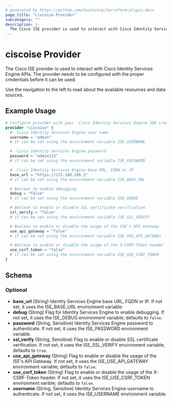 ```yaml
---
# generated by https://github.com/hashicorp/terraform-plugin-docs
page_title: "ciscoise Provider"
subcategory: ""
description: |-
  The Cisco ISE provider is used to interact with Cisco Identity Services Engine APIs.
---
```


# ciscoise Provider

The Cisco ISE provider is used to interact with Cisco Identity Services Engine APIs. The provider needs to be configured with the proper credentials before it can be used.

Use the navigation to the left to read about the available resources and data sources.

## Example Usage

```terraform
# Configure provider with your  Cisco Identity Services Engine SDK credentials
provider "ciscoise" {
  #  Cisco Identity Services Engine user name
  username = "admin"
  # it can be set using the environment variable ISE_USERNAME

  #  Cisco Identity Services Engine password
  password = "admin123"
  # it can be set using the environment variable ISE_PASSWORD

  #  Cisco Identity Services Engine base URL, FQDN or IP
  base_url = "https://172.168.196.2"
  # it can be set using the environment variable ISE_BASE_URL

  # Boolean to enable debugging
  debug = "false"
  # it can be set using the environment variable ISE_DEBUG

  # Boolean to enable or disable SSL certificate verification
  ssl_verify = "false"
  # it can be set using the environment variable ISE_SSL_VERIFY

  # Boolean to enable or disable the usage of the ISE's API Gateway
  use_api_gateway = "false"
  # it can be set using the environment variable ISE_USE_API_GATEWAY

  # Boolean to enable or disable the usage of the X-CSRF-Token header
  use_csrf_token = "false"
  # it can be set using the environment variable ISE_USE_CSRF_TOKEN
}
```

<!-- schema generated by tfplugindocs -->
## Schema

### Optional

- **base_url** (String) Identity Services Engine base URL, FQDN or IP. If not set, it uses the ISE_BASE_URL environment variable.
- **debug** (String) Flag for Identity Services Engine to enable debugging. If not set, it uses the ISE_DEBUG environment variable; defaults to `false`.
- **password** (String, Sensitive) Identity Services Engine password to authenticate. If not set, it uses the ISE_PASSWORD environment variable.
- **ssl_verify** (String, Sensitive) Flag to enable or disable SSL certificate verification. If not set, it uses the ISE_SSL_VERIFY environment variable; defaults to `true`.
- **use_api_gateway** (String) Flag to enable or disable the usage of the ISE's API Gateway. If not set, it uses the ISE_USE_API_GATEWAY environment variable; defaults to `false`.
- **use_csrf_token** (String) Flag to enable or disable the usage of the X-CSRF-Token header. If not set, it uses the ISE_USE_CSRF_TOKEN environment varible; defaults to `false`.
- **username** (String, Sensitive) Identity Services Engine username to authenticate. If not set, it uses the ISE_USERNAME environment variable.
